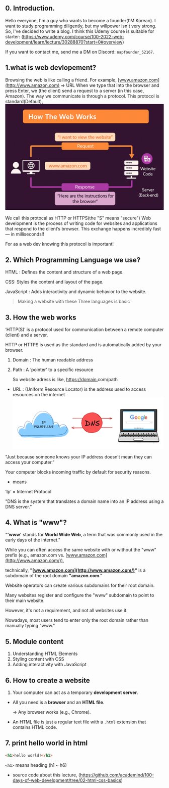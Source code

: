 ## 0. Introduction.

Hello everyone, I'm a guy who wants to become a founder(I'M Korean).
I want to study programming diligently, but my willpower isn't very strong.
So, I've decided to write a blog.
I think this Udemy course is suitable for starter:
(https://www.udemy.com/course/100-2022-web-development/learn/lecture/30288870?start=0#overview)

If you want to contact me, send me a DM on Discord: `napfounder_52167`.

## 1.what is web devlopement?

Browsing the web is like calling a friend.
For example, [www.amazon.com](http://www.amazon.com) ⇒ URL
When we type that into the browser and press Enter, we (the client) send a request to a server  (in this case, Amazon).
The way we communicate is through a protocol.
This protocol is standard(Default),
![alt text](<../img/1.https im.png>)

We call this protocal as HTTP or HTTPS(the "S" means "secure")
Web development is the process of writing code for websites and applications that respond to the client’s browser.
This exchange happens incredibly fast — in milliseconds!!

For as a web dev knowing this protocol is important!

## 2. Which Programming Language we use?

HTML : Defines the content and structure of a web page.

CSS: Styles the content and layout of the page.

JavaScript : Adds interactivity and dynamic behavior to the website.

>Making a website with these Three languages is basic 

## 3. How the web works

‘HTTP(S)’ is a protocol used for communication between a remote computer (client) and a server.

HTTP or HTTPS is used as the standard and is automatically added by your browser.

1. Domain : The human readable address
2. Path : A ‘pointer’ to a specific resource
    
    So website adress is like,  [https://domain.](https://domain.path)com/path 
    
- URL : (Uniform Resource Locator) is the address used to access resources on the internet
![alt text](../img/--.png)


"Just because someone knows your IP address doesn’t mean they can access your computer.”

Your computer blocks incoming traffic by default for security reasons.

- means

‘Ip’ = Internet Protocol

"DNS is the system that translates a domain name into an IP address using a DNS server.”

## 4. What is "www"?

"**'www'** stands for **World Wide Web**, a term that was commonly used in the early days of the internet."

While you can often access the same website with or without the "www" prefix (e.g., amazon.com vs. [www.amazon.com](http://www.amazon.com/)),

technically, **"[www.amazon.com](http://www.amazon.com/)"** is a subdomain of the root domain **"amazon.com."**

Website operators can create various subdomains for their root domain.

Many websites register and configure the "www" subdomain to point to their main website.

However, it's not a requirement, and not all websites use it.

Nowadays, most users tend to enter only the root domain rather than manually typing "www."
## 5. Module content

1. Understanding HTML Elements 
2. Styling content with CSS
3. Adding interactivity with JavaScript
## 6. How to create a website

1. Your computer can act as a temporary **development server**.
- All you need is a **browser** and an **HTML file**.
    
    → Any browser works (e.g., Chrome).
    
- An HTML file is just a regular text file with a `.html` extension that contains HTML code.
## 7. print hello world in html
```html
<h1>hello world!</h1>
```
`<h1>` means heading (h1 ~ h6)

- source code about this lecture, (https://github.com/academind/100-days-of-web-development/tree/02-html-css-basics)